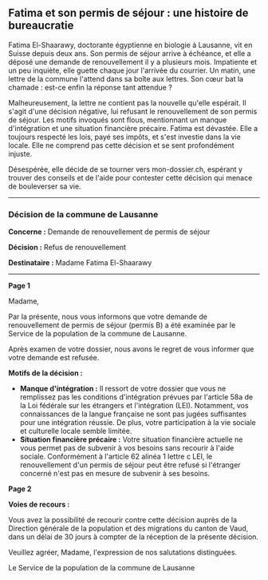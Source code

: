 ## Fatima et son permis de séjour : une histoire de bureaucratie

Fatima El-Shaarawy, doctorante égyptienne en biologie à Lausanne, vit en Suisse depuis deux ans. Son permis de séjour arrive à échéance, et elle a déposé une demande de renouvellement il y a plusieurs mois. Impatiente et un peu inquiète, elle guette chaque jour l'arrivée du courrier. Un matin, une lettre de la commune l'attend dans sa boîte aux lettres. Son cœur bat la chamade : est-ce enfin la réponse tant attendue ?

Malheureusement, la lettre ne contient pas la nouvelle qu'elle espérait. Il s'agit d'une décision négative, lui refusant le renouvellement de son permis de séjour. Les motifs invoqués sont flous, mentionnant un manque d'intégration et une situation financière précaire. Fatima est dévastée. Elle a toujours respecté les lois, payé ses impôts, et s'est investie dans la vie locale. Elle ne comprend pas cette décision et se sent profondément injuste.

Désespérée, elle décide de se tourner vers mon-dossier.ch, espérant y trouver des conseils et de l'aide pour contester cette décision qui menace de bouleverser sa vie.

---

### Décision de la commune de Lausanne

**Concerne :** Demande de renouvellement de permis de séjour 

**Décision :** Refus de renouvellement

**Destinataire :** Madame Fatima El-Shaarawy

---

**Page 1**

Madame,

Par la présente, nous vous informons que votre demande de renouvellement de permis de séjour (permis B) a été examinée par le Service de la population de la commune de Lausanne.

Après examen de votre dossier, nous avons le regret de vous informer que votre demande est refusée.

**Motifs de la décision :**

* **Manque d'intégration :** Il ressort de votre dossier que vous ne remplissez pas les conditions d'intégration prévues par l'article 58a de la Loi fédérale sur les étrangers et l'intégration (LEI). Notamment, vos connaissances de la langue française ne sont pas jugées suffisantes pour une intégration réussie. De plus, votre participation à la vie sociale et culturelle locale semble limitée.
* **Situation financière précaire :** Votre situation financière actuelle ne vous permet pas de subvenir à vos besoins sans recourir à l'aide sociale. Conformément à l'article 62 alinéa 1 lettre c LEI, le renouvellement d'un permis de séjour peut être refusé si l'étranger concerné n'est pas en mesure de subvenir à ses besoins.

**Page 2**

**Voies de recours :**

Vous avez la possibilité de recourir contre cette décision auprès de la Direction générale de la population et des migrations du canton de Vaud, dans un délai de 30 jours à compter de la réception de la présente décision.

Veuillez agréer, Madame, l'expression de nos salutations distinguées.

Le Service de la population de la commune de Lausanne
